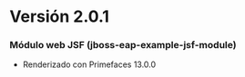 # Versión 2.0.1

### Módulo web JSF (jboss-eap-example-jsf-module)

* Renderizado con Primefaces 13.0.0